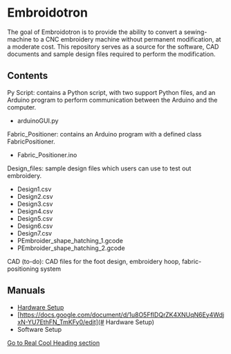 # Embroidotron

The goal of Embroidotron is to provide the ability to convert a sewing-machine to a CNC embroidery machine without permanent modification, at a moderate cost.
This repository serves as a source for the software, CAD documents and sample design files required to perform the modification.


## Contents
Py Script: contains a Python script, with two support Python files, and an Arduino program to perform communication between the Arduino and the computer.
* arduinoGUI.py

Fabric_Positioner: contains an Arduino program with a defined class FabricPositioner.
* Fabric_Positioner.ino

Design_files: sample design files which users can use to test out embroidery.
* Design1.csv
* Design2.csv
* Design3.csv
* Design4.csv
* Design5.csv
* Design6.csv
* Design7.csv
* PEmbroider_shape_hatching_1.gcode
* PEmbroider_shape_hatching_2.gcode

CAD (to-do): CAD files for the foot design, embroidery hoop, fabric-positioning system

## Manuals

* [Hardware Setup](https://docs.google.com/document/d/1u8O5FfIDQrZK4XNUqN6Ey4WdjxN-YU7EthFN_TmKFy0/edit)
* [https://docs.google.com/document/d/1u8O5FfIDQrZK4XNUqN6Ey4WdjxN-YU7EthFN_TmKFy0/edit](# Hardware Setup)
* Software Setup


[Go to Real Cool Heading section](#real-cool-heading)

